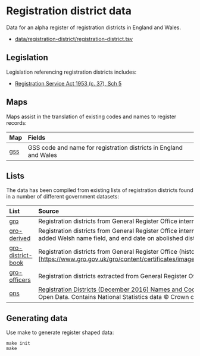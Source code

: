 # Registration district data

Data for an alpha register of registration districts in England and Wales.

  * [data/registration-district/registration-district.tsv](data/registration-district/registration-district.tsv)

## Legislation

Legislation referencing registration districts includes:

  * [Registration Service Act 1953 (c. 37), Sch 5](http://www.legislation.gov.uk/ukpga/Eliz2/1-2/37/section/5?view=plain)

## Maps

Maps assist in the translation of existing codes and names to register records:

| Map | Fields |
| :---         |    :--- |
| [gss](maps/gss.tsv) |GSS code and name for registration districts in England and Wales |

## Lists

The data has been compiled from existing lists of registration districts found
in a number of different government datasets:

| List | Source | Count |
| :---         |    :--- | ---: |
|[gro](lists/gro) |Registration districts from General Register Office internal list 2015, including 5 abolished districts.|[180](lists/gro/list.tsv)|
|[gro-derived](lists/gro-derived) |Registration districts from General Register Office internal list 2015, with names converted to mixed case, added Welsh name field, and end date on abolished districts.|[180](lists/gro-derived/list.tsv)|
|[gro-district-book](lists/gro-district-book) |Registration districts from General Register Office (historical book)[https://www.gro.gov.uk/gro/content/certificates/images/GRO%20Registration%20District%20Book.pdf]|[1057](lists/gro-district-book/list.tsv)|
|[gro-officers](lists/gro-officers) |Registration districts extracted from General Register Office internal officer office list.|[175](lists/gro-officers/list.tsv)|
|[ons](lists/ons) |[Registration Districts (December 2016) Names and Codes in England and Wales](http://geoportal.statistics.gov.uk/datasets/ab365dcd27c64d04bcda8c5c019657a0_0) from ONS Geography Open Data. Contains National Statistics data © Crown copyright and database right 2016.|[175](lists/ons/list.tsv)|

## Generating data

Use make to generate register shaped data:

```
make init
make
```

